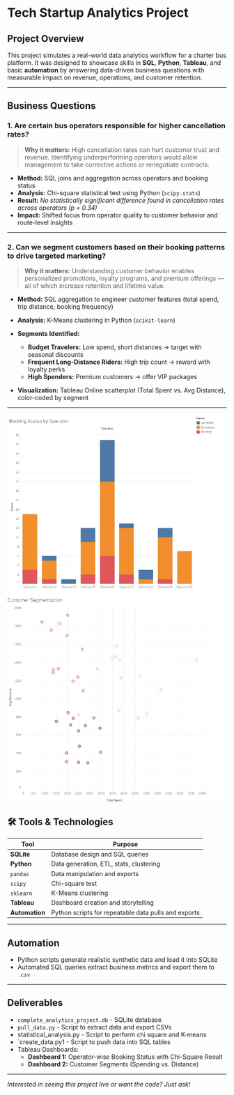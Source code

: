 # Tech Startup Analytics Project

## Project Overview

This project simulates a real-world data analytics workflow for a charter bus platform. It was designed to showcase skills in **SQL**, **Python**, **Tableau**, and basic **automation** by answering data-driven business questions with measurable impact on revenue, operations, and customer retention.

---

## Business Questions

### 1. Are certain bus operators responsible for higher cancellation rates?

> **Why it matters:** High cancellation rates can hurt customer trust and revenue. Identifying underperforming operators would allow management to take corrective actions or renegotiate contracts.

- **Method:** SQL joins and aggregation across operators and booking status  
- **Analysis:** Chi-square statistical test using Python (`scipy.stats`)  
- **Result:** *No statistically significant difference found in cancellation rates across operators (p = 0.34)*  
- **Impact:** Shifted focus from operator quality to customer behavior and route-level insights

---

### 2. Can we segment customers based on their booking patterns to drive targeted marketing?

> **Why it matters:** Understanding customer behavior enables personalized promotions, loyalty programs, and premium offerings — all of which increase retention and lifetime value.

- **Method:** SQL aggregation to engineer customer features (total spend, trip distance, booking frequency)  
- **Analysis:** K-Means clustering in Python (`scikit-learn`)  
- **Segments Identified:**
  - **Budget Travelers:** Low spend, short distances → target with seasonal discounts
  - **Frequent Long-Distance Riders:** High trip count → reward with loyalty perks
  - **High Spenders:** Premium customers → offer VIP packages

- **Visualization:** Tableau Online scatterplot (Total Spent vs. Avg Distance), color-coded by segment

---
![](https://github.com/andyg-dev/data-analysis-projects/blob/main/sql_python_tableau/booking_status_by_operators.jpg)
![](https://github.com/andyg-dev/data-analysis-projects/blob/main/sql_python_tableau/customer_segment.jpg)

## 🛠️ Tools & Technologies

| Tool      | Purpose                              |
|-----------|---------------------------------------|
| **SQLite**| Database design and SQL queries       |
| **Python**| Data generation, ETL, stats, clustering|
| `pandas`  | Data manipulation and exports         |
| `scipy`   | Chi-square test                       |
| `sklearn` | K-Means clustering                    |
| **Tableau**| Dashboard creation and storytelling  |
| **Automation** | Python scripts for repeatable data pulls and exports |

---

## Automation

- Python scripts generate realistic synthetic data and load it into SQLite
- Automated SQL queries extract business metrics and export them to `.csv`

---

## Deliverables

- `complete_analytics_project.db` - SQLite database
- `pull_data.py` - Script to extract data and export CSVs
- statistical_analysis.py - Script to perform chi square and K-means
- `create_data.py1 - Script to push data into SQL tables
- Tableau Dashboards:
  - **Dashboard 1:** Operator-wise Booking Status with Chi-Square Result
  - **Dashboard 2:** Customer Segments (Spending vs. Distance)

---

*Interested in seeing this project live or want the code? Just ask!*

